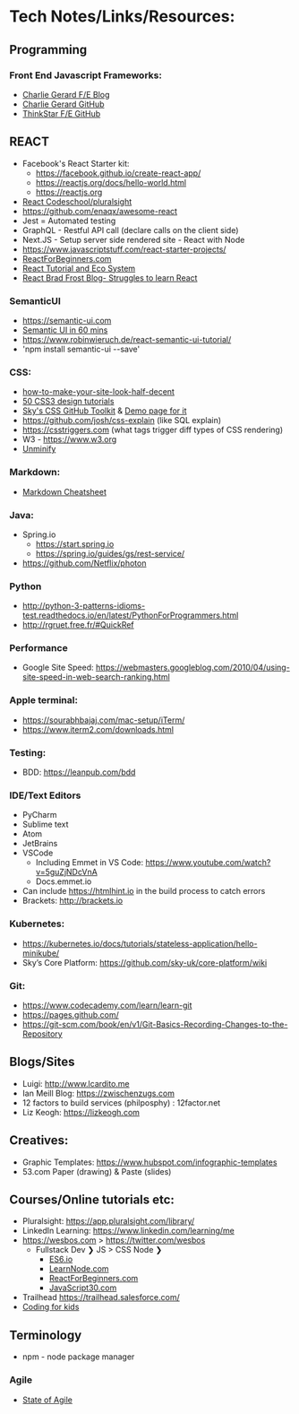 # Tech Notes/Links/Resources:


## Programming

### Front End Javascript Frameworks:
  * [Charlie Gerard F/E Blog](https://medium.com/@devdevcharlie/things-nobody-ever-taught-me-about-css-5d16be8d5d0e)
  * [Charlie Gerard GitHub](https://github.com/charliegerard)
  * [ThinkStar F/E GitHub](https://github.com/gothinkster)

## REACT
  * Facebook's React Starter kit:
     * https://facebook.github.io/create-react-app/
     * https://reactjs.org/docs/hello-world.html
     * https://reactjs.org 
  * [React Codeschool/pluralsight](http://campus.codeschool.com/courses/powering-up-with-react/level/1/section/1/first-component)
  * https://github.com/enaqx/awesome-react 
  * Jest = Automated testing
  * GraphQL - Restful API call (declare calls on the client side)
  * Next.JS - Setup server side rendered site - React with Node
  * https://www.javascriptstuff.com/react-starter-projects/ 
  * [ReactForBeginners.com](http://ReactForBeginners.com) 
  * [React Tutorial and Eco System]( https://github.com/petehunt/react-howto)
  * [React Brad Frost Blog- Struggles to learn React](http://bradfrost.com/blog/post/my-struggle-to-learn-react/)
### SemanticUI
  * https://semantic-ui.com
  * [Semantic UI in 60 mins](https://www.youtube.com/watch?v=a9mUH1EWp40)
  * https://www.robinwieruch.de/react-semantic-ui-tutorial/
  * 'npm install semantic-ui --save'
 

### CSS:
  * [how-to-make-your-site-look-half-decent](https://24ways.org/2012/how-to-make-your-site-look-half-decent/)
  * [50 CSS3 design tutorials](https://designmodo.com/css3-techniques-tutorials/)
  * [Sky's CSS GitHub Toolkit](https://github.com/sky-uk/toolkit) & [Demo page for it](https://www.sky.com/toolkit/introduction)
  * https://github.com/josh/css-explain (like SQL explain)
  * https://csstriggers.com (what tags trigger diff types of CSS rendering)
  * W3 - https://www.w3.org
  * [Unminify](https://unminify.com)
  
 ### Markdown:
 * [Markdown Cheatsheet](https://github.com/adam-p/markdown-here/wiki/Markdown-Cheatsheet)


### Java:
  * Spring.io 
      * https://start.spring.io 
      * https://spring.io/guides/gs/rest-service/ 
  * https://github.com/Netflix/photon 

### Python
  * http://python-3-patterns-idioms-test.readthedocs.io/en/latest/PythonForProgrammers.html
  * http://rgruet.free.fr/#QuickRef 

### Performance
  * Google Site Speed: https://webmasters.googleblog.com/2010/04/using-site-speed-in-web-search-ranking.html

### Apple terminal:
  * https://sourabhbajaj.com/mac-setup/iTerm/
  * https://www.iterm2.com/downloads.html 

### Testing:
  * BDD: https://leanpub.com/bdd

### IDE/Text Editors
  * PyCharm
  * Sublime text
  * Atom
  * JetBrains
  * VSCode
       * Including Emmet in VS Code: https://www.youtube.com/watch?v=5guZjNDcVnA
       * Docs.emmet.io
  * Can include https://htmlhint.io in the build process to catch errors
  * Brackets: http://brackets.io 

### Kubernetes: 
  * https://kubernetes.io/docs/tutorials/stateless-application/hello-minikube/
  * Sky’s Core Platform: https://github.com/sky-uk/core-platform/wiki 

### Git: 
  * https://www.codecademy.com/learn/learn-git 
  * https://pages.github.com/
  * https://git-scm.com/book/en/v1/Git-Basics-Recording-Changes-to-the-Repository

## Blogs/Sites
  * Luigi: http://www.lcardito.me
  * Ian Meill Blog: https://zwischenzugs.com
  * 12 factors to build services (philposphy) : 12factor.net
  * Liz Keogh: https://lizkeogh.com 

## Creatives:
  * Graphic Templates: https://www.hubspot.com/infographic-templates
  * 53.com Paper (drawing) & Paste (slides)

## Courses/Online tutorials etc:
  * Pluralsight: https://app.pluralsight.com/library/
  * LinkedIn Learning: https://www.linkedin.com/learning/me 
  * https://wesbos.com > https://twitter.com/wesbos
      * Fullstack Dev ❯ JS > CSS Node ❯ 
         * [ES6.io](https://ES6.io) 
         * [LearnNode.com](https://LearnNode.com) 
         * [ReactForBeginners.com](http://ReactForBeginners.com) 
         * [JavaScript30.com](http://JavaScript30.com) 
* Trailhead https://trailhead.salesforce.com/ 
* [Coding for kids](Code.org)

## Terminology
  * npm - node package manager

### Agile
  * [State of Agile](https://www.stateofagile.com/#ufh-c-473508-state-of-agile-report)

